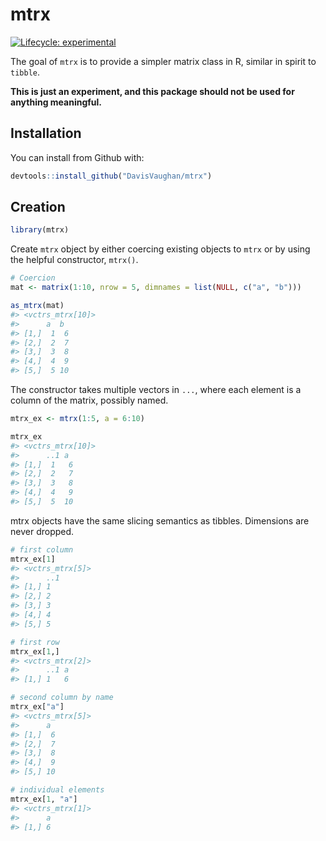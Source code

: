 
<!-- README.md is generated from README.Rmd. Please edit that file -->

# mtrx

[![Lifecycle:
experimental](https://img.shields.io/badge/lifecycle-experimental-orange.svg)](https://www.tidyverse.org/lifecycle/#experimental)

The goal of `mtrx` is to provide a simpler matrix class in R, similar in
spirit to `tibble`.

**This is just an experiment, and this package should not be used for
anything meaningful.**

## Installation

You can install from Github with:

``` r
devtools::install_github("DavisVaughan/mtrx")
```

## Creation

``` r
library(mtrx)
```

Create `mtrx` object by either coercing existing objects to `mtrx` or by
using the helpful constructor, `mtrx()`.

``` r
# Coercion
mat <- matrix(1:10, nrow = 5, dimnames = list(NULL, c("a", "b")))

as_mtrx(mat)
#> <vctrs_mtrx[10]>
#>      a  b 
#> [1,]  1  6
#> [2,]  2  7
#> [3,]  3  8
#> [4,]  4  9
#> [5,]  5 10
```

The constructor takes multiple vectors in `...`, where each element is a
column of the matrix, possibly named.

``` r
mtrx_ex <- mtrx(1:5, a = 6:10)

mtrx_ex
#> <vctrs_mtrx[10]>
#>      ..1 a 
#> [1,]  1   6
#> [2,]  2   7
#> [3,]  3   8
#> [4,]  4   9
#> [5,]  5  10
```

mtrx objects have the same slicing semantics as tibbles. Dimensions are
never dropped.

``` r
# first column
mtrx_ex[1]
#> <vctrs_mtrx[5]>
#>      ..1
#> [1,] 1  
#> [2,] 2  
#> [3,] 3  
#> [4,] 4  
#> [5,] 5

# first row
mtrx_ex[1,]
#> <vctrs_mtrx[2]>
#>      ..1 a
#> [1,] 1   6

# second column by name
mtrx_ex["a"]
#> <vctrs_mtrx[5]>
#>      a 
#> [1,]  6
#> [2,]  7
#> [3,]  8
#> [4,]  9
#> [5,] 10

# individual elements
mtrx_ex[1, "a"]
#> <vctrs_mtrx[1]>
#>      a
#> [1,] 6
```
